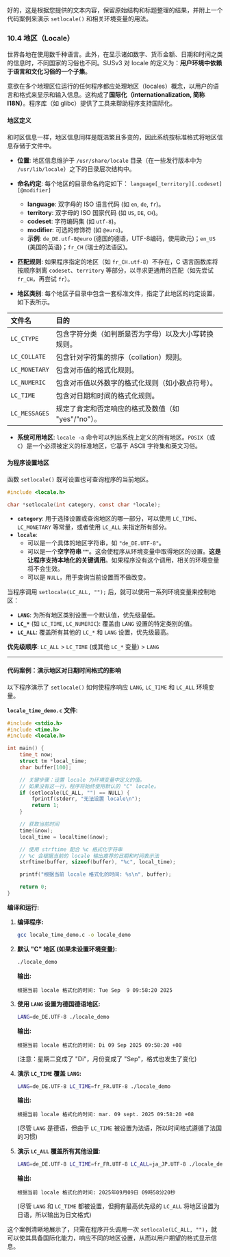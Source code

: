 好的，这是根据您提供的文本内容，保留原始结构和标题整理的结果，并附上一个代码案例来演示 `setlocale()` 和相关环境变量的用法。

### **10.4 地区（Locale）**

世界各地在使用数千种语言。此外，在显示诸如数字、货币金额、日期和时间之类的信息时，不同国家的习俗也不同。SUSv3 对 locale 的定义为：**用户环境中依赖于语言和文化习俗的一个子集**。

意欲在多个地理区位运行的任何程序都应处理地区（locales）概念，以用户的语言和格式来显示和输入信息。这构成了**国际化（internationalization, 简称 I18N）**。程序库（如 glibc）提供了工具来帮助程序支持国际化。

#### **地区定义**

和时区信息一样，地区信息同样是既浩繁且多变的，因此系统按标准格式将地区信息存储于文件中。

  * **位置**: 地区信息维护于 `/usr/share/locale` 目录（在一些发行版本中为 `/usr/lib/locale`）之下的目录层次结构中。

  * **命名约定**: 每个地区的目录命名约定如下：
    `language[_territory][.codeset][@modifier]`

      * **language**: 双字母的 ISO 语言代码 (如 `en`, `de`, `fr`)。
      * **territory**: 双字母的 ISO 国家代码 (如 `US`, `DE`, `CH`)。
      * **codeset**: 字符编码集 (如 `utf-8`)。
      * **modifier**: 可选的修饰符 (如 `@euro`)。
      * **示例**: `de_DE.utf-8@euro` (德国的德语，UTF-8编码，使用欧元)；`en_US` (美国的英语)；`fr_CH` (瑞士的法语区)。

  * **匹配规则**: 如果程序指定的地区（如 `fr_CH.utf-8`）不存在，C 语言函数库将按顺序剥离 `codeset`、`territory` 等部分，以寻求更通用的匹配（如先尝试 `fr_CH`，再尝试 `fr`）。

  * **地区类别**: 每个地区子目录中包含一套标准文件，指定了此地区的约定设置，如下表所示。

| 文件名           | 目的                              |
| :------------ | :------------------------------ |
| `LC_CTYPE`    | 包含字符分类（如判断是否为字母）以及大小写转换规则。      |
| `LC_COLLATE`  | 包含针对字符集的排序（collation）规则。        |
| `LC_MONETARY` | 包含对币值的格式化规则。                    |
| `LC_NUMERIC`  | 包含对币值以外数字的格式化规则（如小数点符号）。        |
| `LC_TIME`     | 包含对日期和时间的格式化规则。                 |
| `LC_MESSAGES` | 规定了肯定和否定响应的格式及数值（如 "yes"/"no"）。 |

  * **系统可用地区**: `locale -a` 命令可以列出系统上定义的所有地区。`POSIX`（或 `C`）是一个必须被定义的标准地区，它基于 ASCII 字符集和英文习俗。

#### **为程序设置地区**

函数 `setlocale()` 既可设置也可查询程序的当前地区。

```c
#include <locale.h>

char *setlocale(int category, const char *locale);
```

  * **`category`**: 用于选择设置或查询地区的哪一部分，可以使用 `LC_TIME`、`LC_MONETARY` 等常量，或者使用 `LC_ALL` 来指定所有部分。
  * **`locale`**:
      * 可以是一个具体的地区字符串，如 `"de_DE.UTF-8"`。
      * 可以是一个**空字符串 `""`**。这会使程序从环境变量中取得地区的设置。**这是让程序支持本地化的关键调用**。如果程序没有这个调用，相关的环境变量将不会生效。
      * 可以是 `NULL`，用于查询当前设置而不做改变。

当程序调用 `setlocale(LC_ALL, "");` 后，就可以使用一系列环境变量来控制地区：

  * **`LANG`**: 为所有地区类别设置一个默认值，优先级最低。
  * **`LC_*`** (如 `LC_TIME`, `LC_NUMERIC`): 覆盖由 `LANG` 设置的特定类别的值。
  * **`LC_ALL`**: 覆盖所有其他的 `LC_*` 和 `LANG` 设置，优先级最高。

**优先级顺序**: `LC_ALL` \> `LC_TIME` (或其他 `LC_*` 变量) \> `LANG`

-----

#### **代码案例：演示地区对日期时间格式的影响**

以下程序演示了 `setlocale()` 如何使程序响应 `LANG`, `LC_TIME` 和 `LC_ALL` 环境变量。

**`locale_time_demo.c` 文件:**

```c
#include <stdio.h>
#include <time.h>
#include <locale.h>

int main() {
    time_t now;
    struct tm *local_time;
    char buffer[100];

    // 关键步骤：设置 locale 为环境变量中定义的值。
    // 如果没有这一行，程序将始终使用默认的 "C" locale。
    if (setlocale(LC_ALL, "") == NULL) {
        fprintf(stderr, "无法设置 locale\n");
        return 1;
    }

    // 获取当前时间
    time(&now);
    local_time = localtime(&now);

    // 使用 strftime 配合 %c 格式化字符串
    // %c 会根据当前的 locale 输出推荐的日期和时间表示法
    strftime(buffer, sizeof(buffer), "%c", local_time);

    printf("根据当前 locale 格式化的时间: %s\n", buffer);

    return 0;
}
```

**编译和运行:**

1.  **编译程序:**

    ```bash
    gcc locale_time_demo.c -o locale_demo
    ```

2.  **默认 "C" 地区 (如果未设置环境变量):**

    ```bash
    ./locale_demo
    ```

    **输出:**

    ```
    根据当前 locale 格式化的时间: Tue Sep  9 09:58:20 2025
    ```

3.  **使用 `LANG` 设置为德国德语地区:**

    ```bash
    LANG=de_DE.UTF-8 ./locale_demo
    ```

    **输出:**

    ```
    根据当前 locale 格式化的时间: Di 09 Sep 2025 09:58:20 +08
    ```

    (注意：星期二变成了 "Di"，月份变成了 "Sep"，格式也发生了变化)

4.  **演示 `LC_TIME` 覆盖 `LANG`:**

    ```bash
    LANG=de_DE.UTF-8 LC_TIME=fr_FR.UTF-8 ./locale_demo
    ```

    **输出:**

    ```
    根据当前 locale 格式化的时间: mar. 09 sept. 2025 09:58:20 +08
    ```

    (尽管 `LANG` 是德语，但由于 `LC_TIME` 被设置为法语，所以时间格式遵循了法国的习惯)

5.  **演示 `LC_ALL` 覆盖所有其他设置:**

    ```bash
    LANG=de_DE.UTF-8 LC_TIME=fr_FR.UTF-8 LC_ALL=ja_JP.UTF-8 ./locale_demo
    ```

    **输出:**

    ```
    根据当前 locale 格式化的时间: 2025年09月09日 09時58分20秒
    ```

    (尽管 `LANG` 和 `LC_TIME` 都被设置，但拥有最高优先级的 `LC_ALL` 将地区设置为日语，所以输出为日文格式)

这个案例清晰地展示了，只需在程序开头调用一次 `setlocale(LC_ALL, "")`，就可以使其具备国际化能力，响应不同的地区设置，从而以用户期望的格式显示信息。
